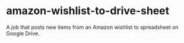 # amazon-wishlist-to-drive-sheet
A job that posts new items from an Amazon wishlist to spreadsheet on Google Drive.
